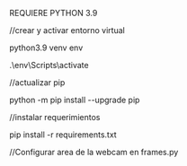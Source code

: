 

REQUIERE PYTHON 3.9

//crear y activar entorno virtual

python3.9 venv env

.\env\Scripts\activate

//actualizar pip

python -m pip install --upgrade pip

//instalar requerimientos

pip install -r requirements.txt


//Configurar area de la webcam en frames.py
